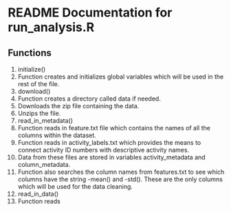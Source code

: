 # README Documentation for run_analysis.R

## Functions

1. initialize() 
  1. Function creates and initializes global variables which will be used in the rest of the file. 
2. download()
  1. Function creates a directory called data if needed.
  2. Downloads the zip file containing the data.
  3. Unzips the file. 
3. read_in_metadata()
  1. Function reads in feature.txt file which contains the names of all the columns within the dataset.
  2. Function reads in activity_labels.txt which provides the means to connect activity ID numbers with descriptive activity names. 
  3. Data from these files are stored in variables activity_metadata and column_metadata. 
  4. Function also searches the column names from features.txt to see which columns have the string -mean() and -std(). These are the only columns which will be used for the data cleaning. 
4. read_in_data()
  1. Function reads 